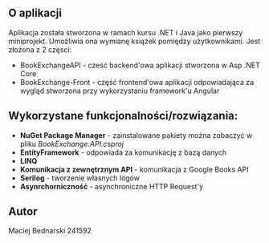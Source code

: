 ## O aplikacji

Aplikacja została stworzona w ramach kursu .NET i Java jako pierwszy miniprojekt. Umożliwia ona wymianę książek pomiędzy użytkownikami. Jest złożona z 2 częsci:

- BookExchangeAPI - cześć backend'owa aplikacji stworzona w Asp .NET Core
- BookExchange-Front - część frontend'owa aplikacji odpowiadająca za wygląd stworzona przy wykorzystaniu framework'u Angular

## Wykorzystane funkcjonalności/rozwiązania:

- **NuGet Package Manager** - zainstalowane pakiety można zobaczyć w pliku _BookExchange.API.csproj_
- **EntityFramework** - odpowiada za komunikację z bazą danych
- **LINQ**
- **Komunikacja z zewnętrznym API** - komunikacja z Google Books API
- **Serilog** - tworzenie własnych logów
- **Asynrchorniczność** - asynchroniczne HTTP Request'y

## Autor

Maciej Bednarski 241592
